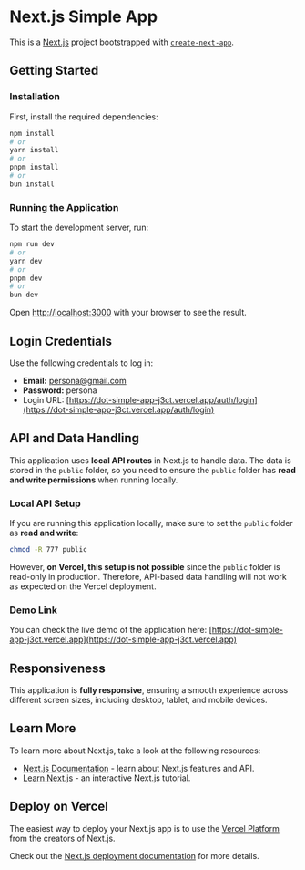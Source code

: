 # Next.js Simple App

This is a [Next.js](https://nextjs.org) project bootstrapped with [`create-next-app`](https://nextjs.org/docs/pages/api-reference/create-next-app).

## Getting Started

### Installation

First, install the required dependencies:

```bash
npm install
# or
yarn install
# or
pnpm install
# or
bun install
```

### Running the Application

To start the development server, run:

```bash
npm run dev
# or
yarn dev
# or
pnpm dev
# or
bun dev
```

Open [http://localhost:3000](http://localhost:3000) with your browser to see the result.

## Login Credentials

Use the following credentials to log in:
- **Email:** persona@gmail.com  
- **Password:** persona  
- Login URL: [https://dot-simple-app-j3ct.vercel.app/auth/login](https://dot-simple-app-j3ct.vercel.app/auth/login)

## API and Data Handling

This application uses **local API routes** in Next.js to handle data. The data is stored in the `public` folder, so you need to ensure the `public` folder has **read and write permissions** when running locally.

### Local API Setup
If you are running this application locally, make sure to set the `public` folder as **read and write**:

```bash
chmod -R 777 public
```

However, **on Vercel, this setup is not possible** since the `public` folder is read-only in production. Therefore, API-based data handling will not work as expected on the Vercel deployment.

### Demo Link
You can check the live demo of the application here: [https://dot-simple-app-j3ct.vercel.app](https://dot-simple-app-j3ct.vercel.app)

## Responsiveness
This application is **fully responsive**, ensuring a smooth experience across different screen sizes, including desktop, tablet, and mobile devices.

## Learn More
To learn more about Next.js, take a look at the following resources:

- [Next.js Documentation](https://nextjs.org/docs) - learn about Next.js features and API.
- [Learn Next.js](https://nextjs.org/learn-pages-router) - an interactive Next.js tutorial.

## Deploy on Vercel
The easiest way to deploy your Next.js app is to use the [Vercel Platform](https://vercel.com/new?utm_medium=default-template&filter=next.js&utm_source=create-next-app&utm_campaign=create-next-app-readme) from the creators of Next.js.

Check out the [Next.js deployment documentation](https://nextjs.org/docs/pages/building-your-application/deploying) for more details.

